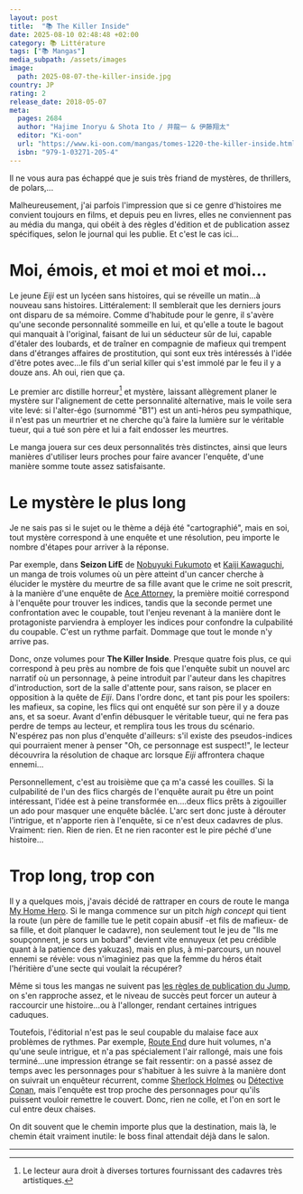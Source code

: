 ```yaml
---
layout: post
title:  "📚 The Killer Inside"
date: 2025-08-10 02:48:48 +02:00
category: 📚 Littérature
tags: ["📚 Mangas"]
media_subpath: /assets/images
image:
  path: 2025-08-07-the-killer-inside.jpg
country: JP
rating: 2
release_date: 2018-05-07
meta:
  pages: 2684
  author: "Hajime Inoryu & Shota Ito / 井龍一 & 伊藤翔太"
  editor: "Ki-oon"
  url: "https://www.ki-oon.com/mangas/tomes-1220-the-killer-inside.html"
  isbn: "979-1-03271-205-4"
---
```


Il ne vous aura pas échappé que je suis très friand de mystères, de thrillers, de polars,...

Malheureusement, j'ai parfois l'impression que si ce genre d'histoires me convient toujours en films, et depuis peu en livres, elles ne conviennent pas au média du manga, qui obéit à des règles d'édition et de publication assez spécifiques, selon le journal qui les publie. Et c'est le cas ici...

# Moi, émois, et moi et moi et moi...

Le jeune _Eiji_ est un lycéen sans histoires, qui se réveille un matin...à nouveau sans histoires. Littéralement: Il semblerait que les derniers jours ont disparu de sa mémoire. Comme d'habitude pour le genre, il s'avère qu'une seconde personnalité sommeille en lui, et qu'elle a toute le bagout qui manquait à l'original, faisant de lui un séducteur sûr de lui, capable d'étaler des loubards, et de traîner en compagnie de mafieux qui trempent dans d'étranges affaires de prostitution, qui sont eux très intéressés à l'idée d'être potes avec...le fils d'un serial killer qui s'est immolé par le feu il y a douze ans. Ah oui, rien que ça.

Le premier arc distille horreur[^1] et mystère, laissant allègrement planer le mystère sur l'alignement de cette personnalité alternative, mais le voile sera vite levé: si l'alter-égo (surnommé "B1") est un anti-héros peu sympathique, il n'est pas un meurtrier et ne cherche qu'à faire la lumière sur le véritable tueur, qui a tué son père et lui a fait endosser les meurtres.

Le manga jouera sur ces deux personnalités très distinctes, ainsi que leurs manières d'utiliser leurs proches pour faire avancer l'enquête, d'une manière somme toute assez satisfaisante.

# Le mystère le plus long

Je ne sais pas si le sujet ou le thème a déjà été "cartographié", mais en soi, tout mystère correspond à une enquête et une résolution, peu importe le nombre d'étapes pour arriver à la réponse.

Par exemple, dans **Seizon LifE** de [<i class="fab fa-wikipedia-w"></i> Nobuyuki Fukumoto](https://fr.wikipedia.org/wiki/Nobuyuki_Fukumoto) et [<i class="fab fa-wikipedia-w"></i> Kaiji Kawaguchi](https://fr.wikipedia.org/wiki/Kaiji_Kawaguchi), un manga de trois volumes où un père atteint d'un cancer cherche à élucider le mystère du meurtre de sa fille avant que le crime ne soit prescrit, à la manière d'une enquête de [<i class="fab fa-wikipedia-w"></i> Ace Attorney](https://fr.wikipedia.org/wiki/Ace_Attorney), la première moitié correspond à l'enquête pour trouver les indices, tandis que la seconde permet une confrontation avec le coupable, tout l'enjeu revenant à la manière dont le protagoniste parviendra à employer les indices pour confondre la culpabilité du coupable. C'est un rythme parfait. Dommage que tout le monde n'y arrive pas.

Donc, onze volumes pour **The Killer Inside**. Presque quatre fois plus, ce qui correspond à peu près au nombre de fois que l'enquête subit un nouvel arc narratif où un personnage, à peine introduit par l'auteur dans les chapitres d'introduction, sort de la salle d'attente pour, sans raison, se placer en opposition à la quête de _Eiji_. Dans l'ordre donc, et tant pis pour les spoilers: les mafieux, sa copine, les flics qui ont enquêté sur son père il y a douze ans, et sa soeur. Avant d'enfin débusquer le véritable tueur, qui ne fera pas perdre de temps au lecteur, et remplira tous les trous du scénario. N'espérez pas non plus d'enquête d'ailleurs: s'il existe des pseudos-indices qui pourraient mener à penser "Oh, ce personnage est suspect!", le lecteur découvrira la résolution de chaque arc lorsque _Eiji_ affrontera chaque ennemi...

Personnellement, c'est au troisième que ça m'a cassé les couilles. Si la culpabilité de l'un des flics chargés de l'enquête aurait pu être un point intéressant, l'idée est à peine transformée en....deux flics prêts à zigouiller un ado pour masquer une enquête bâclée. L'arc sert donc juste à dérouter l'intrigue, et n'apporte rien à l'enquête, si ce n'est deux cadavres de plus. Vraiment: rien. Rien de rien. Et ne rien raconter est le pire péché d'une histoire...

# Trop long, trop con

Il y a quelques mois, j'avais décidé de rattraper en cours de route le manga [<i class="fab fa-wikipedia-w"></i> My Home Hero](https://fr.wikipedia.org/wiki/My_Home_Hero). Si le manga commence sur un pitch _high concept_ qui tient la route (un père de famille tue le petit copain abusif -et fils de mafieux- de sa fille, et doit planquer le cadavre), non seulement tout le jeu de "Ils me soupçonnent, je sors un bobard" devient vite ennuyeux (et peu crédible quant à la patience des yakuzas), mais en plus, à mi-parcours, un nouvel ennemi se révèle: vous n'imaginiez pas que la femme du héros était l'héritière d'une secte qui voulait la récupérer?

Même si tous les mangas ne suivent pas [les règles de publication du Jump](/posts/jump-lage-dor-du-manga/), on s'en rapproche assez, et le niveau de succès peut forcer un auteur à raccourcir une histoire...ou à l'allonger, rendant certaines intrigues caduques.

Toutefois, l'éditorial n'est pas le seul coupable du malaise face aux problèmes de rythmes. Par exemple, [<i class="fab fa-wikipedia-w"></i> Route End](https://fr.wikipedia.org/wiki/Route_End_(manga)) dure huit volumes, n'a qu'une seule intrigue, et n'a pas spécialement l'air rallongé, mais une fois terminé...une impression étrange se fait ressentir: on a passé assez de temps avec les personnages pour s'habituer à les suivre à la manière dont on suivrait un enquêteur récurrent, comme [<i class="fab fa-wikipedia-w"></i> Sherlock Holmes](https://fr.wikipedia.org/wiki/Sherlock_Holmes) ou [Détective Conan](https://fr.wikipedia.org/wiki/D%C3%A9tective_Conan), mais l'enquête est trop proche des personnages pour qu'ils puissent vouloir remettre le couvert. Donc, rien ne colle, et l'on en sort le cul entre deux chaises.

On dit souvent que le chemin importe plus que la destination, mais là, le chemin était vraiment inutile: le boss final attendait déjà dans le salon.

***
[^1]: Le lecteur aura droit à diverses tortures fournissant des cadavres très artistiques.
